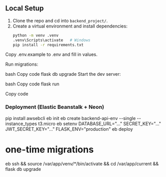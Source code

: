## Local Setup

1. Clone the repo and cd into `backend_project/`.
2. Create a virtual environment and install dependencies:
   ```bash
   python -m venv .venv
   .venv\Scripts\activate   # Windows
   pip install -r requirements.txt
Copy .env.example to .env and fill in values.

Run migrations:

bash
Copy code
flask db upgrade
Start the dev server:

bash
Copy code
flask run

Copy code
### Deployment (Elastic Beanstalk + Neon)
pip install awsebcli
eb init
eb create backend-api-env --single --instance_types t3.micro
eb setenv DATABASE_URL="..." SECRET_KEY="..." JWT_SECRET_KEY="..." FLASK_ENV="production"
eb deploy
# one-time migrations
eb ssh && source /var/app/venv/*/bin/activate && cd /var/app/current && flask db upgrade

